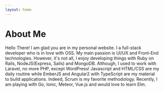 ```yaml
---
layout: home
---
```

# About Me

Hello There! I am glad you are in my personal website. I a full-stack developer who is in love with OSS. My main passion is 
UI/UX and Front-End technologies. However, it's not all, I enjoy developing things with Ruby on Rails, 
NodeJS(Express, Sails) and MongoDB. Although, I used to work with Laravel, no more PHP, except WordPress! Javascript 
and HTML/CSS are my daily routine while EmberJS and Angular2 with TypeScript are my material to build applications. Indeed, Scrum is my favorite
methodology. Recently, I am playing with Go, Ionic, Meteor, Vue.js and would love to learn Elm. 

